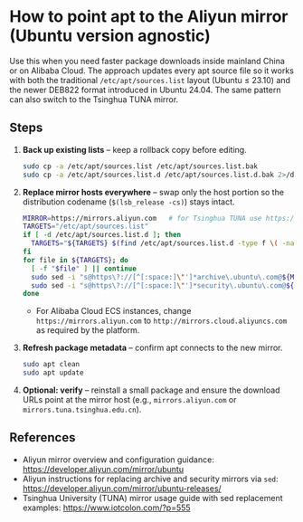 # How to point apt to the Aliyun mirror (Ubuntu version agnostic)

Use this when you need faster package downloads inside mainland China or on Alibaba Cloud. The approach updates every apt source file so it works with both the traditional `/etc/apt/sources.list` layout (Ubuntu ≤ 23.10) and the newer DEB822 format introduced in Ubuntu 24.04. The same pattern can also switch to the Tsinghua TUNA mirror.

## Steps

1. **Back up existing lists** – keep a rollback copy before editing.
   ```bash
   sudo cp -a /etc/apt/sources.list /etc/apt/sources.list.bak
   sudo cp -a /etc/apt/sources.list.d /etc/apt/sources.list.d.bak 2>/dev/null || true
   ```

2. **Replace mirror hosts everywhere** – swap only the host portion so the distribution codename (`$(lsb_release -cs)`) stays intact.
   ```bash
   MIRROR=https://mirrors.aliyun.com   # for Tsinghua TUNA use https://mirrors.tuna.tsinghua.edu.cn
   TARGETS="/etc/apt/sources.list"
   if [ -d /etc/apt/sources.list.d ]; then
     TARGETS="${TARGETS} $(find /etc/apt/sources.list.d -type f \( -name '*.list' -o -name '*.sources' \))"
   fi
   for file in ${TARGETS}; do
     [ -f "$file" ] || continue
     sudo sed -i "s@https\?://[^[:space:]\"']*archive\.ubuntu\.com@${MIRROR}@g" "$file"
     sudo sed -i "s@https\?://[^[:space:]\"']*security\.ubuntu\.com@${MIRROR}@g" "$file"
   done
   ```
   - For Alibaba Cloud ECS instances, change `https://mirrors.aliyun.com` to `http://mirrors.cloud.aliyuncs.com` as required by the platform.

3. **Refresh package metadata** – confirm apt connects to the new mirror.
   ```bash
   sudo apt clean
   sudo apt update
   ```

4. **Optional: verify** – reinstall a small package and ensure the download URLs point at the mirror host (e.g., `mirrors.aliyun.com` or `mirrors.tuna.tsinghua.edu.cn`).

## References

- Aliyun mirror overview and configuration guidance: <https://developer.aliyun.com/mirror/ubuntu>
- Aliyun instructions for replacing archive and security mirrors via `sed`: <https://developer.aliyun.com/mirror/ubuntu-releases/>
- Tsinghua University (TUNA) mirror usage guide with sed replacement examples: <https://www.iotcolon.com/?p=555>
